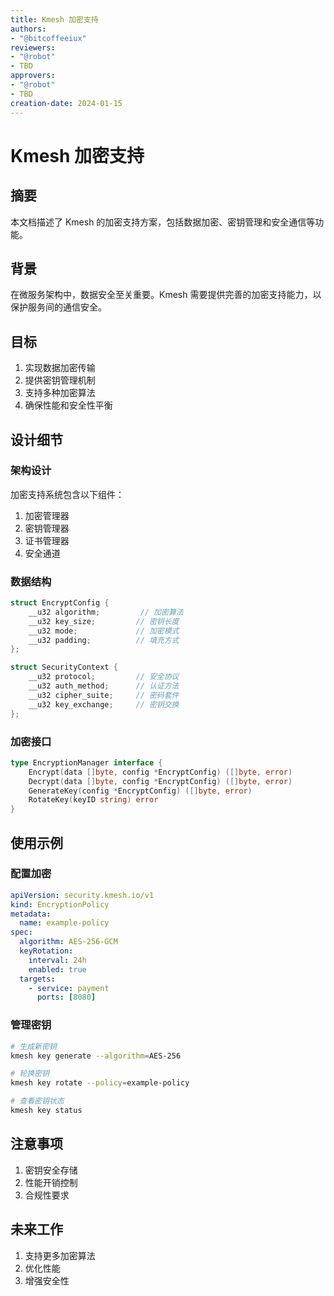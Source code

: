 ```yaml
---
title: Kmesh 加密支持
authors:
- "@bitcoffeeiux"
reviewers:
- "@robot"
- TBD
approvers:
- "@robot"
- TBD
creation-date: 2024-01-15
---
```


# Kmesh 加密支持

## 摘要

本文档描述了 Kmesh 的加密支持方案，包括数据加密、密钥管理和安全通信等功能。

## 背景

在微服务架构中，数据安全至关重要。Kmesh 需要提供完善的加密支持能力，以保护服务间的通信安全。

## 目标

1. 实现数据加密传输
2. 提供密钥管理机制
3. 支持多种加密算法
4. 确保性能和安全性平衡

## 设计细节

### 架构设计

加密支持系统包含以下组件：

1. 加密管理器
2. 密钥管理器
3. 证书管理器
4. 安全通道

### 数据结构

```c
struct EncryptConfig {
    __u32 algorithm;         // 加密算法
    __u32 key_size;         // 密钥长度
    __u32 mode;             // 加密模式
    __u32 padding;          // 填充方式
};

struct SecurityContext {
    __u32 protocol;         // 安全协议
    __u32 auth_method;      // 认证方法
    __u32 cipher_suite;     // 密码套件
    __u32 key_exchange;     // 密钥交换
};
```

### 加密接口

```go
type EncryptionManager interface {
    Encrypt(data []byte, config *EncryptConfig) ([]byte, error)
    Decrypt(data []byte, config *EncryptConfig) ([]byte, error)
    GenerateKey(config *EncryptConfig) ([]byte, error)
    RotateKey(keyID string) error
}
```

## 使用示例

### 配置加密

```yaml
apiVersion: security.kmesh.io/v1
kind: EncryptionPolicy
metadata:
  name: example-policy
spec:
  algorithm: AES-256-GCM
  keyRotation:
    interval: 24h
    enabled: true
  targets:
    - service: payment
      ports: [8080]
```

### 管理密钥

```bash
# 生成新密钥
kmesh key generate --algorithm=AES-256

# 轮换密钥
kmesh key rotate --policy=example-policy

# 查看密钥状态
kmesh key status
```

## 注意事项

1. 密钥安全存储
2. 性能开销控制
3. 合规性要求

## 未来工作

1. 支持更多加密算法
2. 优化性能
3. 增强安全性
